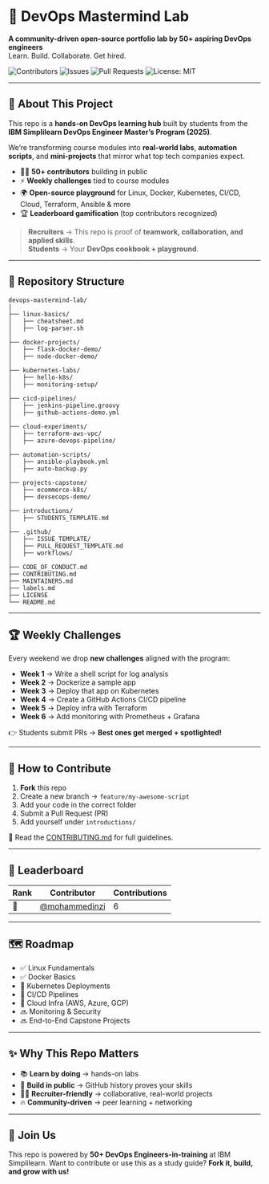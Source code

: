 # 🚀 DevOps Mastermind Lab

**A community-driven open-source portfolio lab by 50+ aspiring DevOps engineers**  
Learn. Build. Collaborate. Get hired.

![Contributors](https://img.shields.io/github/contributors/ibm-devops-engineers/devops-mastermind-lab?color=blue)
![Issues](https://img.shields.io/github/issues/ibm-devops-engineers/devops-mastermind-lab)
![Pull Requests](https://img.shields.io/github/issues-pr/ibm-devops-engineers/devops-mastermind-lab)
![License: MIT](https://img.shields.io/badge/License-MIT-green.svg)

---

## 📖 About This Project

This repo is a **hands-on DevOps learning hub** built by students from the **IBM Simplilearn DevOps Engineer Master’s Program (2025)**.

We’re transforming course modules into **real-world labs**, **automation scripts**, and **mini-projects** that mirror what top tech companies expect.

- 👩‍💻 **50+ contributors** building in public  
- ⚡ **Weekly challenges** tied to course modules  
- 🌍 **Open-source playground** for Linux, Docker, Kubernetes, CI/CD, Cloud, Terraform, Ansible & more  
- 🏆 **Leaderboard gamification** (top contributors recognized)

> **Recruiters** → This repo is proof of **teamwork, collaboration, and applied skills**.  
> **Students** → Your **DevOps cookbook + playground**.

---

## 📂 Repository Structure

```plaintext
devops-mastermind-lab/
│
├── linux-basics/          
│   ├── cheatsheet.md
│   ├── log-parser.sh
│
├── docker-projects/       
│   ├── flask-docker-demo/
│   ├── node-docker-demo/
│
├── kubernetes-labs/       
│   ├── hello-k8s/
│   ├── monitoring-setup/
│
├── cicd-pipelines/        
│   ├── jenkins-pipeline.groovy
│   ├── github-actions-demo.yml
│
├── cloud-experiments/     
│   ├── terraform-aws-vpc/
│   ├── azure-devops-pipeline/
│
├── automation-scripts/    
│   ├── ansible-playbook.yml
│   ├── auto-backup.py
│
├── projects-capstone/     
│   ├── ecommerce-k8s/
│   ├── devsecops-demo/
│
├── introductions/         
│   ├── STUDENTS_TEMPLATE.md
│
├── .github/               
│   ├── ISSUE_TEMPLATE/
│   ├── PULL_REQUEST_TEMPLATE.md
│   ├── workflows/
│
├── CODE_OF_CONDUCT.md
├── CONTRIBUTING.md
├── MAINTAINERS.md
├── labels.md
├── LICENSE
└── README.md
````

---

## 🏆 Weekly Challenges

Every weekend we drop **new challenges** aligned with the program:

* **Week 1** → Write a shell script for log analysis
* **Week 2** → Dockerize a sample app
* **Week 3** → Deploy that app on Kubernetes
* **Week 4** → Create a GitHub Actions CI/CD pipeline
* **Week 5** → Deploy infra with Terraform
* **Week 6** → Add monitoring with Prometheus + Grafana

👉 Students submit PRs → **Best ones get merged + spotlighted!**

---

## 🤝 How to Contribute

1. **Fork** this repo
2. Create a new branch → `feature/my-awesome-script`
3. Add your code in the correct folder
4. Submit a Pull Request (PR)
5. Add yourself under `introductions/`

📌 Read the [CONTRIBUTING.md](CONTRIBUTING.md) for full guidelines.

---

## 🌟 Leaderboard

<!-- START_LEADERBOARD -->

| Rank | Contributor                                      | Contributions |
| ---- | ------------------------------------------------ | ------------- |
| 🥇   | [@mohammedinzi](https://github.com/mohammedinzi) | 6             |

<!-- END_LEADERBOARD -->

---

## 🗺️ Roadmap

* ✅ Linux Fundamentals
* ✅ Docker Basics
* 🚧 Kubernetes Deployments
* 🚧 CI/CD Pipelines
* 🚧 Cloud Infra (AWS, Azure, GCP)
* 🔜 Monitoring & Security
* 🔜 End-to-End Capstone Projects

---

## ✨ Why This Repo Matters

* 📚 **Learn by doing** → hands-on labs
* 🤝 **Build in public** → GitHub history proves your skills
* 🧑‍💼 **Recruiter-friendly** → collaborative, real-world projects
* 🔥 **Community-driven** → peer learning + networking

---

## 📢 Join Us

This repo is powered by **50+ DevOps Engineers-in-training** at IBM Simplilearn.
Want to contribute or use this as a study guide? **Fork it, build, and grow with us!**

````
